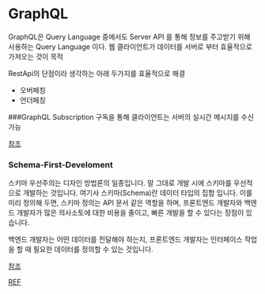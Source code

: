 # GraphQL

GraphQL은 Query Language 중에서도 Server API 를 통해 정보를 주고받기 위해 사용하는 Query Language 이다.
웹 클라이언트가 데이터를 서버로 부터 효율적으로 가져오는 것이 목적

RestApi의 단점이라 생각하는 아래 두가지를 효율적으로 해결

- 오버페칭
- 언더페칭

###GraphQL Subscription
구독을 통해 클라이언트는 서버의 실시간 메시지를 수신 가능

[참조](https://dgraph.io/docs/graphql/subscriptions/)

### Schema-First-Develoment

스키마 우선주의는 디자인 방법론의 일종입니다. 말 그대로 개발 시에 스키마를 우선적으로 개발하는 것입니다. 여기사 스키마(Schema)란 데이터 타입의 집합 입니다. 이를 미리 정의해 두면, 스키마 정의는 API 문서 같은 역할을 하며, 프론트엔드 개발자와 백엔드 개발자가 많은 의사소토에 대한 비용을 줄이고, 빠른 개발을 할 수 있다는 장점이 있습니다.

백엔드 개발자는 어떤 데이터를 전달해야 하는지, 프론트엔드 개발자는 인터페이스 작업을 할 때 필요한 데이터를 정의할 수 있는 것입니다.

[참조](https://velog.io/@sms8377/Server-GraphQL-API-Apollo-Client)

[REF](https://deview.kr/data/deview/session/attach/1100_T1_%E1%84%87%E1%85%A1%E1%86%A8%E1%84%89%E1%85%A5%E1%86%BC%E1%84%92%E1%85%A7%E1%86%AB_GraphQL%20API%20%E1%84%81%E1%85%A1%E1%84%8C%E1%85%B5%E1%86%BA%E1%84%80%E1%85%A5%20%E1%84%8B%E1%85%AE%E1%86%AB%E1%84%8B%E1%85%A7%E1%86%BC%E1%84%92%E1%85%A2%E1%84%87%E1%85%A9%E1%84%8C%E1%85%B5%20%E1%84%86%E1%85%AF.pdf)
